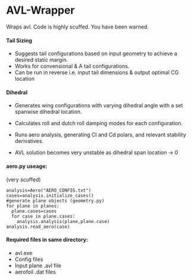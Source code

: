 # AVL-Wrapper
Wraps avl. Code is highly scuffed. You have been warned.

#### Tail Sizing
- Suggests tail configurations based on input geometry to achieve a desired static margin.
- Works for convensional & A tail configurations.
- Can be run in reverse i.e. input tail dimensions & output optimal CG location

#### Dihedral
- Generates wing configurations with varying dihedral angle with a set spanwise dihedral location. 
- Calculates roll and dutch roll damping modes for each configuration.
- Runs aero analysis, generating Cl and Cd polars, and relevant stability derivatives.

- AVL solution becomes very unstable as dihedral span location -> 0

#### aero.py useage:
(very scuffed)
```
analysis=Aero("AERO_CONFIG.txt")
cases=analysis.initialize_cases()
#generate plane objects (geometry.py)
for plane in planes:
  plane.cases=cases
  for case in plane.cases:
    analysis.analysis(plane,plane.case)
analysis.read_aero(case)
```

#### Required files in same directory:
- avl.exe
- Config files
- Input plane .avl file
- aerofoil .dat files
